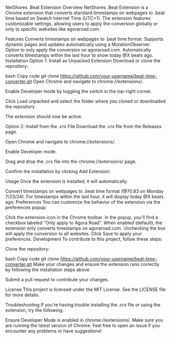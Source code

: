 NetShores .Beat Extension
Overview
NetShores .Beat Extension is a Chrome extension that converts standard timestamps on webpages to .beat time based on Swatch Internet Time (UTC+1). The extension features customizable settings, allowing users to apply the conversion globally or only to specific websites like agoraroad.com.

Features
Converts timestamps on webpages to .beat time format.
Supports dynamic pages and updates automatically using a MutationObserver.
Option to only apply the conversion on agoraroad.com.
Automatically converts timestamps within the last hour to show today @X beats ago.
Installation
Option 1: Install as Unpacked Extension
Download or clone the repository:

bash
Copy code
git clone https://github.com/your-username/beat-time-converter.git
Open Chrome and navigate to chrome://extensions/.

Enable Developer mode by toggling the switch in the top-right corner.

Click Load unpacked and select the folder where you cloned or downloaded the repository.

The extension should now be active.

Option 2: Install from the .crx File
Download the .crx file from the Releases page.

Open Chrome and navigate to chrome://extensions/.

Enable Developer mode.

Drag and drop the .crx file into the chrome://extensions/ page.

Confirm the installation by clicking Add Extension.

Usage
Once the extension is installed, it will automatically:

Convert timestamps on webpages to .beat time format (@70.83 on Monday 7/23/24).
For timestamps within the last hour, it will display today @X beats ago.
Preferences
You can customize the behavior of the extension via the preferences popup:

Click the extension icon in the Chrome toolbar.
In the popup, you'll find a checkbox labeled "Only apply to Agora Road". When enabled (default), the extension only converts timestamps on agoraroad.com. Unchecking the box will apply the conversion to all websites.
Click Save to apply your preferences.
Development
To contribute to this project, follow these steps:

Clone the repository:

bash
Copy code
git clone https://github.com/your-username/beat-time-converter.git
Make your changes and ensure the extension runs correctly by following the installation steps above.

Submit a pull request to contribute your changes.

License
This project is licensed under the MIT License. See the LICENSE file for more details.

Troubleshooting
If you're having trouble installing the .crx file or using the extension, try the following:

Ensure Developer Mode is enabled in chrome://extensions/.
Make sure you are running the latest version of Chrome.
Feel free to open an issue if you encounter any problems or have suggestions!


